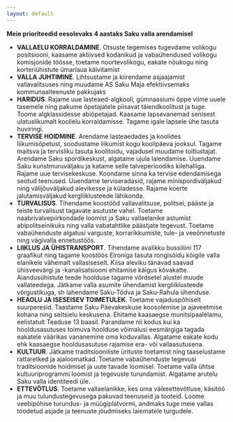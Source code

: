 ```yaml
---
layout: default
---
```


**Meie prioriteedid eesolevaks 4 aastaks Saku valla arendamisel**

* **VALLAELU KORRALDAMINE**. Otsuste tegemises tugevdame volikogu positsiooni, kaasame aktiivsed kodanikud ja vabaühendused volikogu komisjonide töösse, toetame noortevolikogu, eakate nõukogu ning korteriühistute ümarlaua käivitamist
* **VALLA JUHTIMINE**. Lihtsustame ja kiirendame asjaajamist vallavalitsuses ning muudame AS Saku Maja efektiivsemaks kommunaalteenuste pakkujaks
* **HARIDUS**. Rajame uue lasteaed-algkooli, gümnaasiumi õppe viime uuele tasemele ning pakume õpetajatele piisavat täiendkoolitust ja tuge. Toome algklassidesse abiõpetajad. Kaasame lapsevanemad senisest ulatuslikumalt koolielu korraldamisse. Tagame igale lapsele ühe tasuta huviringi.
* **TERVISE HOIDMINE**. Arendame lasteaedades ja koolides liikumisõpetust, soodustame liikumist kogu koolipäeva jooksul. Tagame maitsva ja tervisliku tasuta koolitoidu, vajadusel muudame toitlustajat. Arendame Saku spordikeskust, algatame ujula laiendamise. Uuendame Saku kunstmuruväljaku ja katame selle talveperioodiks kilehalliga. Rajame uue tervisekeskuse. Koondame sinna ka tervise edendamisega seotud teenused. Uuendame terviseradasid, rajame minispordiväljakud ning välijõuväljakud alevikesse ja küladesse. Rajame koerte jalutamisväljakud kergliiklusteede lähikonda.
* **TURVALISUS**. Tihendame koostööd vallavalitsuse, politsei, pääste ja teiste turvalisust tagavate asutuste vahel. Toetame naabrivalvepiirkondade loomist ja Saku vallaelanike astumist abipolitseinikuks ning valla vabatahtlike päästjate tegevust. Toetame vabaühenduste algatusi varguste, korrarikkumiste, tule- ja veeõnnetuste ning vägivalla ennetustöös.
* **LIIKLUS JA ÜHISTRANSPORT**. Tihendame avalikku bussiliini 117 graafikut ning tagame koostöös Elroniga tasuta rongisõidu kõigile valla elanikele vähemalt vallasiseselt. Kiisa aleviku tänavad saavad ühisveevärgi ja -kanalisatsiooni ehitamise käigus kõvakatte. Aiandusühistute teede hoolduse tagame võrdsetel alustel muude vallateedega. Jätkame valla asumite ühendamist kergliiklusteede võrgustikuga, sh lahendame Saku-Tõdva ja Saku-Rahula ühenduse.
* **HEAOLU JA ISESEISEV TOIMETULEK**. Toetame vajaduspõhiselt suurperesid. Taastame Saku Päevakeskuse koosolemise ja ajaveetmise kohana ning seltsielu keskusena. Ehitame kaasaegse munitsipaalelamu, eelistatult Teaduse 13 baasil. Parandame nii kodus kui ka hooldusasutuses toimuva hoolduse võimalusi eesmärgiga tagada eakatele väärikas vananemine oma koduvallas. Algatame eakate kodu ehk kaasaegse hooldusasutuse rajamise era- või vallaasutusena.
* **KULTUUR**. Jätkame traditsiooniliste ürituste toetamist ning taaselustame rattaretked ja ajaloomatkad. Toetame vabaühenduste tegevusi traditsioonide hoidmisel ja uute tavade loomisel. Toetame valla ühtse kultuuriprogrammi loomist ja tegevuste turundamist. Algatame arutelu Saku valla identiteedi üle.
* **ETTEVÕTLUS**. Toetame vallaelanikke, kes oma väikeettevõtluse, käsitöö ja muu tulundustegevusega pakuvad teenuseid ja tooteid. Loome veebipõhise turundus- ja müügiplatvormi, andmaks tuge meie vallas toodetud asjade ja teenuste jõudmiseks laiematele turgudele.

